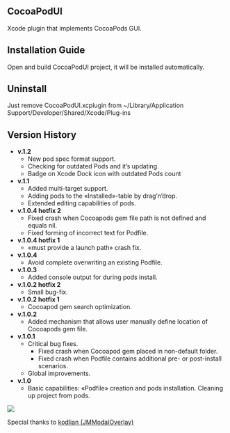 CocoaPodUI
----------

Xcode plugin that implements CocoaPods GUI.

Installation Guide
------------------

Open and build CocoaPodUI project, it will be installed automatically.

Uninstall
---------
Just remove CocoaPodUI.xcplugin from ~/Library/Application Support/Developer/Shared/Xcode/Plug-ins

Version History
---------------
- **v.1.2**
    * New pod spec format support.
    * Checking for outdated Pods and it’s updating.
    * Badge on Xcode Dock icon with outdated Pods count
- **v.1.1**
    * Added multi-target support.
    * Adding pods to the «Installed»-table by drag’n’drop.
    * Extended editing capabilities of pods.
- **v.1.0.4 hotfix 2**
    * Fixed crash when Cocoapods gem file path is not defined and equals nil.
    * Fixed forming of incorrect text for Podfile.
- **v.1.0.4 hotfix 1**
    * «must provide a launch path» crash fix.
- **v.1.0.4**
    * Avoid complete overwriting an existing Podfile.
- **v.1.0.3**
    * Added console output for during pods install.
- **v.1.0.2 hotfix 2**
    * Small bug-fix.
- **v.1.0.2 hotfix 1**
    * Cocoapod gem search optimization.
- **v.1.0.2**
    * Added mechanism that allows user manually define location of Cocoapods
gem file.
- **v.1.0.1**
    * Critical bug fixes.
        * Fixed crash when Cocoapod gem placed in non-default folder.
        * Fixed crash when Podfile contains additional pre- or post-install
scenarios.
    * Global improvements.
- **v.1.0**
    * Basic capabilities: «Podfile» creation and pods installation. Cleaning up project from pods.

<img src="http://i1199.photobucket.com/albums/aa470/Akki-87/readme.png">

Special thanks to [kodlian (JMModalOverlay)](https://github.com/kodlian/JMModalOverlay)
